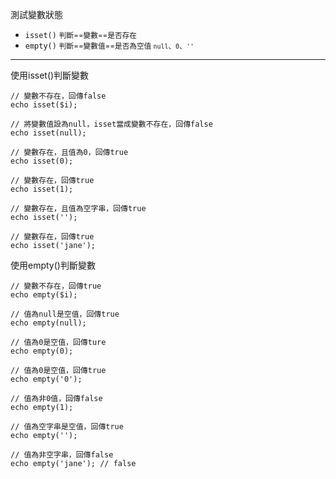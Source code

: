 測試變數狀態
- `isset()` <small>判斷==變數==是否存在</small>
- `empty()` <small>判斷==變數值==是否為空值 `null`、`0`、``''``</small>

---

使用isset()判斷變數
```
// 變數不存在，回傳false
echo isset($i);

// 將變數值設為null，isset當成變數不存在，回傳false
echo isset(null);

// 變數存在，且值為0，回傳true
echo isset(0);

// 變數存在，回傳true
echo isset(1);

// 變數存在，且值為空字串，回傳true
echo isset('');

// 變數存在，回傳true
echo isset('jane');
```

使用empty()判斷變數
```
// 變數不存在，回傳true
echo empty($i);

// 值為null是空值，回傳true
echo empty(null);

// 值為0是空值，回傳ture
echo empty(0);

// 值為0是空值，回傳true
echo empty('0');

// 值為非0值，回傳false
echo empty(1);

// 值為空字串是空值，回傳true
echo empty('');

// 值為非空字串，回傳false
echo empty('jane');	// false
```